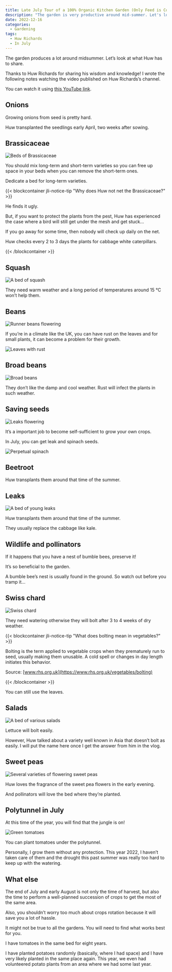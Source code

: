 ```yaml
---
title: Late July Tour of a 100% Organic Kitchen Garden (Only Feed is Compost), by Huw Richards
description: "The garden is very productive around mid-summer. Let's look at what Huw has to share."
date: 2022-12-16
categories:
  - Gardening
tags:
  - Huw Richards
  - In July
---
```


The garden produces a lot around midsummer. Let’s look at what Huw has to share.

Thanks to Huw Richards for sharing his wisdom and knowledge! I wrote the following notes watching the video published on Huw Richards’s channel.

<!-- more -->

You can watch it using [this YouTube link](https://www.youtube.com/watch?v=_6CovELQUi0).

## Onions

Growing onions from seed is pretty hard.

Huw transplanted the seedlings early April, two weeks after sowing.

## Brassicaceae

![Beds of Brassicaceae](images/cabbage-beds.jpg 'In the frond, we have the Brussels sprouts and in the back kale and other long-term varieties. Credits: image taken from Huw Richard’s vlog')

You should mix long-term and short-term varieties so you can free up space in your beds when you can remove the short-term ones.

Dedicate a bed for long-term varieties.

{{< blockcontainer jli-notice-tip "Why does Huw not net the Brassicaceae?" >}}

He finds it ugly.

But, if you want to protect the plants from the pest, Huw has experienced the case where a bird will still get under the mesh and get stuck…

If you go away for some time, then nobody will check up daily on the net.

Huw checks every 2 to 3 days the plants for cabbage white caterpillars.

{{< /blockcontainer >}}

## Squash

![A bed of squash](images/squash.jpg 'Credits: image taken from Huw Richard’s vlog')

They need warm weather and a long period of temperatures around 15 °C won’t help them.

## Beans

![Runner beans flowering](images/runner-beans.jpg 'These are emperor runner beans. Credits: image taken from Huw Richard’s vlog')

If you’re in a climate like the UK, you can have rust on the leaves and for small plants, it can become a problem for their growth.

![Leaves with rust](images/rust-runner-beans.jpg 'Rust is a disease that you will find on the leaves when the weather is damped. Credits: image taken from Huw Richard’s vlog')

## Broad beans

![Broad beans](images/broad-beans.jpg 'Those broad beans look tired. One last harvest and they go on the compost bin. Credits: image taken from Huw Richard’s vlog')

They don’t like the damp and cool weather. Rust will infect the plants in such weather.

## Saving seeds

![Leaks flowering](images/leaks-bolting.jpg 'Credits: image taken from Huw Richard’s vlog')

It’s a important job to become self-sufficient to grow your own crops.

In July, you can get leak and spinach seeds.

![Perpetual spinach](images/perpetual-spinach-bolting.jpg 'Huw doesn’t worry about cross-pollination. Credits: image taken from Huw Richard’s vlog')

## Beetroot

Huw transplants them around that time of the summer.

## Leaks

![A bed of young leaks](images/bed-of-leaks.jpg 'Credits: image taken from Huw Richard’s vlog')

Huw transplants them around that time of the summer.

They usually replace the cabbage like kale.

## Wildlife and pollinators

If it happens that you have a nest of bumble bees, preserve it!

It’s so beneficial to the garden.

A bumble bee’s nest is usually found in the ground. So watch out before you tramp it…

## Swiss chard

![Swiss chard](images/swiss-chard.jpg 'Credits: image taken from Huw Richard’s vlog')

They need watering otherwise they will bolt after 3 to 4 weeks of dry weather.

{{< blockcontainer jli-notice-tip "What does bolting mean in vegetables?" >}}

Bolting is the term applied to vegetable crops when they prematurely run to seed, usually making them unusable. A cold spell or changes in day length initiates this behavior.

Source: [www.rhs.org.uk](https://www.rhs.org.uk/vegetables/bolting)

{{< /blockcontainer >}}

You can still use the leaves.

## Salads

![A bed of various salads](images/lettuce-bed.jpg 'Flowers of lettuce last only a few hours before they close. Credits: image taken from Huw Richard’s vlog')

Lettuce will bolt easily.

However, Huw talked about a variety well known in Asia that doesn’t bolt as easily. I will put the name here once I get the answer from him in the vlog.

## Sweet peas

![Several varieties of flowering sweet peas](images/sweet-peas-of-different-colors.jpg 'If you need ornamentals and want to eat them, grow various varieties of sweet peas for a colorful garden. Credits: image taken from Huw Richard’s vlog')

Huw loves the fragrance of the sweet pea flowers in the early evening.

And pollinators will love the bed where they’re planted.

## Polytunnel in July

At this time of the year, you will find that the jungle is on!

![Green tomatoes](images/tomatoes.jpg 'To protect the tomatoes, growing them under cover is a good idea. Credits: image taken from Huw Richard’s vlog')

You can plant tomatoes under the polytunnel.

Personally, I grow them without any protection. This year 2022, I haven’t taken care of them and the drought this past summer was really too hard to keep up with the watering.

## What else

The end of July and early August is not only the time of harvest, but also the time to perform a well-planned succession of crops to get the most of the same area.

Also, you shouldn’t worry too much about crops rotation because it will save you a lot of hassle.

It might not be true to all the gardens. You will need to find what works best for you.

I have tomatoes in the same bed for eight years.

I have planted potatoes randomly (basically, where I had space) and I have very likely planted in the same place again. This year, we even had volunteered potato plants from an area where we had some last year.
